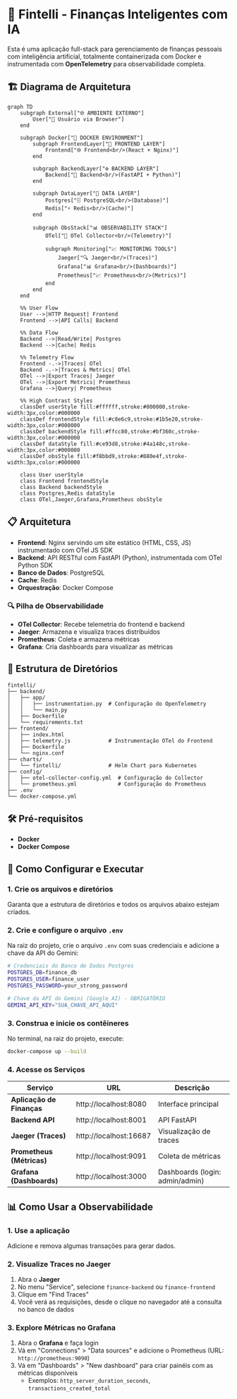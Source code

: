# 🧠 Fintelli - Finanças Inteligentes com IA

Esta é uma aplicação full-stack para gerenciamento de finanças pessoais com inteligência artificial, totalmente containerizada com Docker e instrumentada com **OpenTelemetry** para observabilidade completa.

## 🏗️ Diagrama de Arquitetura

```mermaid
graph TD
    subgraph External["🌐 AMBIENTE EXTERNO"]
        User["👤 Usuário via Browser"]
    end

    subgraph Docker["🐳 DOCKER ENVIRONMENT"]
        subgraph FrontendLayer["📱 FRONTEND LAYER"]
            Frontend["🌐 Frontend<br/>(React + Nginx)"]
        end

        subgraph BackendLayer["⚙️ BACKEND LAYER"]
            Backend["🔧 Backend<br/>(FastAPI + Python)"]
        end

        subgraph DataLayer["💾 DATA LAYER"]
            Postgres["🗄️ PostgreSQL<br/>(Database)"]
            Redis["⚡ Redis<br/>(Cache)"]
        end

        subgraph ObsStack["📊 OBSERVABILITY STACK"]
            OTel["📡 OTel Collector<br/>(Telemetry)"]
            
            subgraph Monitoring["📈 MONITORING TOOLS"]
                Jaeger["🔍 Jaeger<br/>(Traces)"]
                Grafana["📊 Grafana<br/>(Dashboards)"]
                Prometheus["📈 Prometheus<br/>(Metrics)"]
            end
        end
    end

    %% User Flow
    User -->|HTTP Request| Frontend
    Frontend -->|API Calls| Backend
    
    %% Data Flow
    Backend -->|Read/Write| Postgres
    Backend -->|Cache| Redis
    
    %% Telemetry Flow
    Frontend -.->|Traces| OTel
    Backend -.->|Traces & Metrics| OTel
    OTel -->|Export Traces| Jaeger
    OTel -->|Export Metrics| Prometheus
    Grafana -->|Query| Prometheus

    %% High Contrast Styles
    classDef userStyle fill:#ffffff,stroke:#000000,stroke-width:3px,color:#000000
    classDef frontendStyle fill:#c8e6c9,stroke:#1b5e20,stroke-width:3px,color:#000000
    classDef backendStyle fill:#ffcc80,stroke:#bf360c,stroke-width:3px,color:#000000
    classDef dataStyle fill:#ce93d8,stroke:#4a148c,stroke-width:3px,color:#000000
    classDef obsStyle fill:#f8bbd9,stroke:#880e4f,stroke-width:3px,color:#000000
    
    class User userStyle
    class Frontend frontendStyle
    class Backend backendStyle
    class Postgres,Redis dataStyle
    class OTel,Jaeger,Grafana,Prometheus obsStyle
```

## 📋 Arquitetura

- **Frontend**: Nginx servindo um site estático (HTML, CSS, JS) instrumentado com OTel JS SDK
- **Backend**: API RESTful com FastAPI (Python), instrumentada com OTel Python SDK
- **Banco de Dados**: PostgreSQL
- **Cache**: Redis
- **Orquestração**: Docker Compose

### 🔍 Pilha de Observabilidade

- **OTel Collector**: Recebe telemetria do frontend e backend
- **Jaeger**: Armazena e visualiza traces distribuídos
- **Prometheus**: Coleta e armazena métricas
- **Grafana**: Cria dashboards para visualizar as métricas

## 📁 Estrutura de Diretórios

```
fintelli/
├── backend/
│   ├── app/
│   │   ├── instrumentation.py  # Configuração do OpenTelemetry
│   │   └── main.py
│   ├── Dockerfile
│   └── requirements.txt
├── frontend/
│   ├── index.html
│   ├── telemetry.js            # Instrumentação OTel do Frontend
│   ├── Dockerfile
│   └── nginx.conf
├── charts/
│   └── fintelli/               # Helm Chart para Kubernetes
├── config/
│   ├── otel-collector-config.yml  # Configuração do Collector
│   └── prometheus.yml             # Configuração do Prometheus
├── .env
└── docker-compose.yml
```

## 🛠️ Pré-requisitos

- **Docker**
- **Docker Compose**

## 🚀 Como Configurar e Executar

### 1. Crie os arquivos e diretórios
Garanta que a estrutura de diretórios e todos os arquivos abaixo estejam criados.

### 2. Crie e configure o arquivo `.env`
Na raiz do projeto, crie o arquivo `.env` com suas credenciais e adicione a chave da API do Gemini:

```bash
# Credenciais do Banco de Dados Postgres
POSTGRES_DB=finance_db
POSTGRES_USER=finance_user
POSTGRES_PASSWORD=your_strong_password

# Chave da API do Gemini (Google AI) - OBRIGATÓRIO
GEMINI_API_KEY="SUA_CHAVE_API_AQUI"
```

### 3. Construa e inicie os contêineres
No terminal, na raiz do projeto, execute:

```bash
docker-compose up --build
```

### 4. Acesse os Serviços

| Serviço                   | URL                    | Descrição                       |
| ------------------------- | ---------------------- | ------------------------------- |
| **Aplicação de Finanças** | http://localhost:8080  | Interface principal             |
| **Backend API**           | http://localhost:8001  | API FastAPI                     |
| **Jaeger (Traces)**       | http://localhost:16687 | Visualização de traces          |
| **Prometheus (Métricas)** | http://localhost:9091  | Coleta de métricas              |
| **Grafana (Dashboards)**  | http://localhost:3000  | Dashboards (login: admin/admin) |

## 📊 Como Usar a Observabilidade

### 1. Use a aplicação
Adicione e remova algumas transações para gerar dados.

### 2. Visualize Traces no Jaeger

1. Abra o **Jaeger**
2. No menu "Service", selecione `finance-backend` ou `finance-frontend`
3. Clique em "Find Traces"
4. Você verá as requisições, desde o clique no navegador até a consulta no banco de dados

### 3. Explore Métricas no Grafana

1. Abra o **Grafana** e faça login
2. Vá em "Connections" > "Data sources" e adicione o Prometheus (URL: `http://prometheus:9090`)
3. Vá em "Dashboards" > "New dashboard" para criar painéis com as métricas disponíveis
   - Exemplos: `http_server_duration_seconds`, `transactions_created_total`


